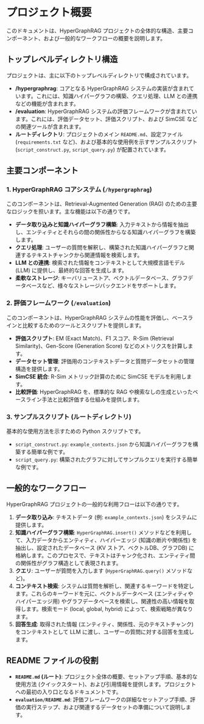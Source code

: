 # プロジェクト概要

このドキュメントは、HyperGraphRAG プロジェクトの全体的な構造、主要コンポーネント、および一般的なワークフローの概要を説明します。

## トップレベルディレクトリ構造

プロジェクトは、主に以下のトップレベルディレクトリで構成されています。

*   **/hypergraphrag**: コアとなる HyperGraphRAG システムの実装が含まれています。これには、知識ハイパーグラフの構築、クエリ処理、LLM との連携などの機能が含まれます。
*   **/evaluation**: HyperGraphRAG システムの評価フレームワークが含まれています。これには、評価データセット、評価スクリプト、および SimCSE などの関連ツールが含まれます。
*   **ルートディレクトリ**: プロジェクトのメイン `README.md`、設定ファイル (`requirements.txt` など)、および基本的な使用例を示すサンプルスクリプト (`script_construct.py`, `script_query.py`) が配置されています。

## 主要コンポーネント

### 1. HyperGraphRAG コアシステム (`/hypergraphrag`)

このコンポーネントは、Retrieval-Augmented Generation (RAG) のための主要なロジックを担います。主な機能は以下の通りです。

*   **データ取り込みと知識ハイパーグラフ構築**: 入力テキストから情報を抽出し、エンティティとそれらの間の関係性からなる知識ハイパーグラフを構築します。
*   **クエリ処理**: ユーザーの質問を解釈し、構築された知識ハイパーグラフと関連するテキストチャンクから関連情報を検索します。
*   **LLM との連携**: 検索された情報をコンテキストとして大規模言語モデル (LLM) に提供し、最終的な回答を生成します。
*   **柔軟なストレージ**: キーバリューストア、ベクトルデータベース、グラフデータベースなど、様々なストレージバックエンドをサポートします。

### 2. 評価フレームワーク (`/evaluation`)

このコンポーネントは、HyperGraphRAG システムの性能を評価し、ベースラインと比較するためのツールとスクリプトを提供します。

*   **評価スクリプト**: EM (Exact Match)、F1 スコア、R-Sim (Retrieval Similarity)、Gen-Score (Generation Score) などのメトリクスを計算します。
*   **データセット管理**: 評価用のコンテキストデータと質問データセットの管理構造を提供します。
*   **SimCSE 統合**: R-Sim メトリック計算のために SimCSE モデルを利用します。
*   **比較評価**: HyperGraphRAG を、標準的な RAG や検索なしの生成といったベースライン手法と比較評価する仕組みを提供します。

### 3. サンプルスクリプト (ルートディレクトリ)

基本的な使用方法を示すための Python スクリプトです。

*   `script_construct.py`: `example_contexts.json` から知識ハイパーグラフを構築する簡単な例です。
*   `script_query.py`: 構築されたグラフに対してサンプルクエリを実行する簡単な例です。

## 一般的なワークフロー

HyperGraphRAG プロジェクトの一般的な利用フローは以下の通りです。

1.  **データ取り込み**: テキストデータ (例: `example_contexts.json`) をシステムに提供します。
2.  **知識ハイパーグラフ構築**: `HyperGraphRAG.insert()` メソッドなどを利用して、入力データからエンティティ、ハイパーエッジ (知識の断片や関係性) を抽出し、設定されたデータベース (KV ストア、ベクトルDB、グラフDB) に格納します。このプロセスで、テキストはチャンク化され、エンティティ間の関係性がグラフ構造として表現されます。
3.  **クエリ**: ユーザーが質問を入力します (`HyperGraphRAG.query()` メソッドなど)。
4.  **コンテキスト検索**: システムは質問を解析し、関連するキーワードを特定します。これらのキーワードを元に、ベクトルデータベース (エンティティやハイパーエッジ用) やグラフデータベースを検索し、関連性の高い情報を取得します。検索モード (local, global, hybrid) によって、検索戦略が異なります。
5.  **回答生成**: 取得された情報 (エンティティ、関係性、元のテキストチャンク) をコンテキストとして LLM に渡し、ユーザーの質問に対する回答を生成します。

## README ファイルの役割

*   **`README.md` (ルート)**: プロジェクト全体の概要、セットアップ手順、基本的な使用方法 (クイックスタート)、および引用情報を提供します。プロジェクトへの最初の入り口となるドキュメントです。
*   **`evaluation/README.md`**: 評価フレームワークの詳細なセットアップ手順、評価の実行ステップ、および関連するデータセットの準備について説明します。
